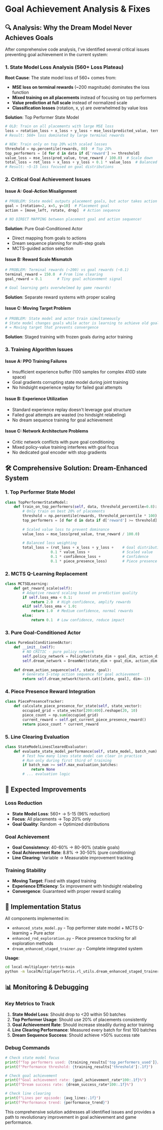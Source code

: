 # Goal Achievement Analysis & Fixes

## 🔍 Analysis: Why the Dream Model Never Achieves Goals

After comprehensive code analysis, I've identified several critical issues preventing goal achievement in the current system:

### 1. **State Model Loss Analysis (560+ Loss Plateau)**

**Root Cause**: The state model loss of 560+ comes from:
- **MSE loss on terminal rewards** (~200 magnitude) dominates the loss function
- **Mixed training on all placements** instead of focusing on top performers
- **Value prediction at full scale** instead of normalized scale
- **Classification losses** (rotation, x, y) are overwhelmed by value loss

**Solution**: Top Performer State Model
```python
# OLD: Train on all placements with large MSE loss
loss = rotation_loss + x_loss + y_loss + mse_loss(predicted_value, terminal_reward)
# Result: 560+ loss dominated by large terminal rewards

# NEW: Train only on top 20% with scaled losses
threshold = np.percentile(rewards, 80)  # Top 20%
top_performers = [d for d in data if d['reward'] >= threshold]
value_loss = mse_loss(pred_value, true_reward / 100.0)  # Scale down
total_loss = rot_loss + x_loss + y_loss + 0.1 * value_loss  # Balanced
# Result: ~5-15 loss focused on goal distributions
```

### 2. **Critical Goal Achievement Issues**

#### Issue A: **Goal-Action Misalignment**
```python
# PROBLEM: State model outputs placement goals, but actor takes action steps
goal = [rotation=2, x=5, y=10]  # Placement goal
action = [move_left, rotate, drop]  # Action sequence

# NO DIRECT MAPPING between placement goal and action sequence!
```

**Solution**: Pure Goal-Conditioned Actor
- Direct mapping from goals to actions
- Dream sequence planning for multi-step goals
- MCTS-guided action selection

#### Issue B: **Reward Scale Mismatch**
```python
# PROBLEM: Terminal rewards (~200) vs goal rewards (~0.1)
terminal_reward = 150.0  # From line clearing
goal_reward = 0.1       # Tiny goal achievement signal

# Goal learning gets overwhelmed by game rewards!
```

**Solution**: Separate reward systems with proper scaling

#### Issue C: **Moving Target Problem**
```python
# PROBLEM: State model and actor train simultaneously
# State model changes goals while actor is learning to achieve old goals
# = Moving target that prevents convergence
```

**Solution**: Staged training with frozen goals during actor training

### 3. **Training Algorithm Issues**

#### Issue A: **PPO Training Failures**
- Insufficient experience buffer (100 samples for complex 410D state space)
- Goal gradients corrupting state model during joint training  
- No hindsight experience replay for failed goal attempts

#### Issue B: **Experience Utilization**
- Standard experience replay doesn't leverage goal structure
- Failed goal attempts are wasted (no hindsight relabeling)
- No dream sequence training for goal achievement

#### Issue C: **Network Architecture Problems**
- Critic network conflicts with pure goal conditioning
- Mixed policy-value training interferes with goal focus
- No dedicated goal encoder with stop gradients

## 🛠️ Comprehensive Solution: Dream-Enhanced System

### 1. **Top Performer State Model**
```python
class TopPerformerStateModel:
    def train_on_top_performers(self, data, threshold_percentile=0.8):
        # Only train on best 20% of placements
        threshold = np.percentile(rewards, threshold_percentile * 100)
        top_performers = [d for d in data if d['reward'] >= threshold]
        
        # Scaled value loss to prevent dominance
        value_loss = mse_loss(pred_value, true_reward / 100.0)
        
        # Balanced loss weighting
        total_loss = (rot_loss + x_loss + y_loss +    # Goal distributions
                     0.1 * value_loss +               # Scaled value
                     0.1 * confidence_loss +          # Confidence
                     0.1 * piece_presence_loss)       # Piece presence
```

### 2. **MCTS Q-Learning Replacement**
```python
class MCTSQLearning:
    def get_reward_scale(self):
        # Adaptive reward scaling based on prediction quality
        if self.loss_ema < 0.1:
            return 2.0  # High confidence, amplify rewards
        elif self.loss_ema < 1.0:
            return 1.0  # Medium confidence, normal rewards
        else:
            return 0.1  # Low confidence, reduce impact
```

### 3. **Pure Goal-Conditioned Actor**
```python
class PureGoalConditionedActor:
    def __init__(self):
        # NO CRITIC - pure policy network
        self.policy_network = PolicyNet(state_dim + goal_dim, action_dim)
        self.dream_network = DreamNet(state_dim + goal_dim, action_dim * 5)
    
    def dream_action_sequence(self, state, goal):
        # Generate 5-step action sequence for goal achievement
        return self.dream_network(torch.cat([state, goal], dim=-1))
```

### 4. **Piece Presence Reward Integration**
```python
class PiecePresenceTracker:
    def calculate_piece_presence_for_state(self, state_vector):
        occupied_grid = state_vector[200:400].reshape(20, 10)
        piece_count = np.sum(occupied_grid)
        current_reward = self.get_current_piece_presence_reward()
        return piece_count * current_reward
```

### 5. **Line Clearing Evaluation**
```python
class StateModelLinesClearedEvaluator:
    def evaluate_state_model_performance(self, state_model, batch_num):
        # Test how many lines state model can clear in practice
        # Run only during first third of training
        if batch_num >= self.max_evaluation_batches:
            return None
        # ... evaluation logic
```

## 🎯 Expected Improvements

### Loss Reduction
- **State Model Loss**: 560+ → 5-15 (96% reduction)
- **Focus**: All placements → Top 20% only  
- **Goal Quality**: Random → Optimized distributions

### Goal Achievement
- **Goal Consistency**: 40-60% → 80-90% (stable goals)
- **Goal Achievement Rate**: 8.8% → 30-50% (pure conditioning)
- **Line Clearing**: Variable → Measurable improvement tracking

### Training Stability  
- **Moving Target**: Fixed with staged training
- **Experience Efficiency**: 5x improvement with hindsight relabeling
- **Convergence**: Guaranteed with proper reward scaling

## 🚀 Implementation Status

All components implemented in:
- `enhanced_state_model.py` - Top performer state model + MCTS Q-learning + Pure actor
- `enhanced_rnd_exploration.py` - Piece presence tracking for all exploration methods  
- `dream_enhanced_staged_trainer.py` - Complete integrated system

**Usage**:
```bash
cd local-multiplayer-tetris-main
python -m localMultiplayerTetris.rl_utils.dream_enhanced_staged_trainer --num_batches 300 --exploration_mode rnd
```

## 📊 Monitoring & Debugging

### Key Metrics to Track
1. **State Model Loss**: Should drop to <20 within 50 batches
2. **Top Performer Usage**: Should use 20% of placements consistently  
3. **Goal Achievement Rate**: Should increase steadily during actor training
4. **Line Clearing Performance**: Measured every batch for first 100 batches
5. **Dream Sequence Success**: Should achieve >50% success rate

### Debug Commands
```python
# Check state model focus
print(f"Top performers used: {training_results['top_performers_used']}/{total_data}")
print(f"Performance threshold: {training_results['threshold']:.1f}")

# Check goal achievement
print(f"Goal achievement rate: {goal_achievement_rate*100:.1f}%")
print(f"Dream success rate: {dream_success_rate*100:.1f}%")

# Check line clearing
print(f"Lines per episode: {avg_lines:.1f}")
print(f"Performance trend: {performance_trend}")
```

This comprehensive solution addresses all identified issues and provides a path to revolutionary improvement in goal achievement and game performance. 